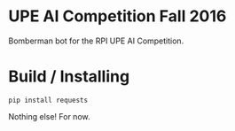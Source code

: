 # UPE AI Competition Fall 2016
Bomberman bot for the RPI UPE AI Competition.

# Build / Installing
```
pip install requests
```
Nothing else! For now.
